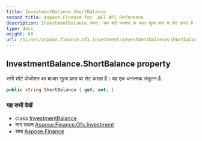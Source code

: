 ```yaml
---
title: InvestmentBalance.ShortBalance
second_title: Aspose.Finance for .NET API Reference
description: InvestmentBalance संपत्त. सभ शर्ट पजशन क बजर मूल्य प्रप्त य सेट करत है यह एक धनत्मक संतुलन है.
type: docs
weight: 60
url: /hi/net/aspose.finance.ofx.investment/investmentbalance/shortbalance/
---
```

## InvestmentBalance.ShortBalance property

सभी शॉर्ट पोजीशन का बाजार मूल्य प्राप्त या सेट करता है। यह एक धनात्मक संतुलन है.

```csharp
public string ShortBalance { get; set; }
```

### यह सभी देखें

* class [InvestmentBalance](../)
* नाम स्थान [Aspose.Finance.Ofx.Investment](../../investmentbalance/)
* सभा [Aspose.Finance](../../../)


